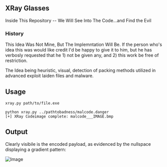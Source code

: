 ## XRay Glasses
Inside This Repository -- We Will See Into The Code...and Find the Evil

### History
This Idea Was Not Mine, But The Implemntation Will Be. If the person who's idea this was would like credit I'd be happy to give it to him, but he has verbosly requested that he 1) not be given any, and 2) this work be free of restriction. 

The Idea being heuristic, visual, detection of packing methods utilized in advanced exploit laiden files and malware.

## Usage

```
xray.py path/to/file.exe 

python xray.py ../pathtobadness/malcode.danger 
[+] XRay Codeimage complete: malcode___IMAGE.bmp

```

## Output

Clearly visibile is the encoded payload, as evidenced by the nullspace displaying a gradient pattern:

![Image](https://raw.github.com/Xen0ph0n/XRayGlasses/master/sample.png) 
